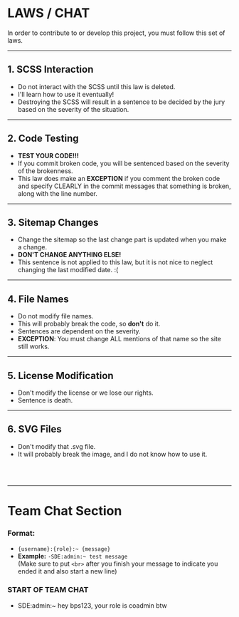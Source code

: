 # LAWS / CHAT

In order to contribute to or develop this project, you must follow this set of laws.

---

## 1. SCSS Interaction
- Do not interact with the SCSS until this law is deleted. 
- I'll learn how to use it eventually! 
- Destroying the SCSS will result in a sentence to be decided by the jury based on the severity of the situation.

---

## 2. Code Testing
- **TEST YOUR CODE!!!** 
- If you commit broken code, you will be sentenced based on the severity of the brokenness. 
- This law does make an **EXCEPTION** if you comment the broken code and specify CLEARLY in the commit messages that something is broken, along with the line number.

---

## 3. Sitemap Changes
- Change the sitemap so the last change part is updated when you make a change. 
- **DON'T CHANGE ANYTHING ELSE!**
- This sentence is not applied to this law, but it is not nice to neglect changing the last modified date. :(

---

## 4. File Names
- Do not modify file names. 
- This will probably break the code, so **don't** do it. 
- Sentences are dependent on the severity. 
- **EXCEPTION**: You must change ALL mentions of that name so the site still works.

---

## 5. License Modification
- Don't modify the license or we lose our rights. 
- Sentence is death.

---

## 6. SVG Files
- Don't modify that .svg file. 
- It will probably break the image, and I do not know how to use it.

<br>
<br>

---

# Team Chat Section
### Format: 
- `{username}:{role}:~ {message}`  
- **Example:** `-SDE:admin:~ test message`  
  (Make sure to put `<br>` after you finish your message to indicate you ended it and also start a new line) 

### START OF TEAM CHAT
- SDE:admin:~ hey bps123, your role is coadmin btw <br>
